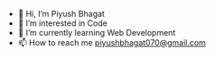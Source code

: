 - 👋 Hi, I’m Piyush Bhagat
- 👀 I’m interested in Code
- 🌱 I’m currently learning Web Development
- 📫 How to reach me piyushbhagat070@gmail.com

<!---
PiyushBhagat07/PiyushBhagat07 is a ✨ special ✨ repository because its `README.md` (this file) appears on your GitHub profile.
You can click the Preview link to take a look at your changes.
--->
